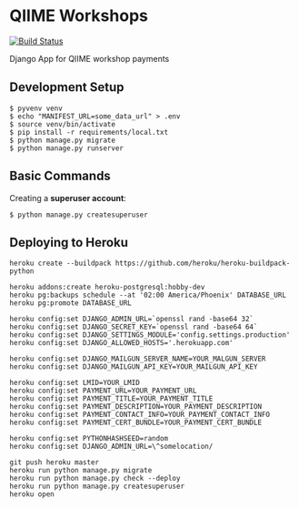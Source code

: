 # QIIME Workshops

[![Build Status](https://travis-ci.org/jakereps/qiime-workshops.svg?branch=master)](https://travis-ci.org/jakereps/qiime-workshops)

Django App for QIIME workshop payments

## Development Setup

    $ pyvenv venv
    $ echo "MANIFEST_URL=some_data_url" > .env
    $ source venv/bin/activate
    $ pip install -r requirements/local.txt
    $ python manage.py migrate
    $ python manage.py runserver

## Basic Commands

Creating a **superuser account**:

    $ python manage.py createsuperuser

## Deploying to Heroku

    heroku create --buildpack https://github.com/heroku/heroku-buildpack-python

    heroku addons:create heroku-postgresql:hobby-dev
    heroku pg:backups schedule --at '02:00 America/Phoenix' DATABASE_URL
    heroku pg:promote DATABASE_URL

    heroku config:set DJANGO_ADMIN_URL=`openssl rand -base64 32`
    heroku config:set DJANGO_SECRET_KEY=`openssl rand -base64 64`
    heroku config:set DJANGO_SETTINGS_MODULE='config.settings.production'
    heroku config:set DJANGO_ALLOWED_HOSTS='.herokuapp.com'

    heroku config:set DJANGO_MAILGUN_SERVER_NAME=YOUR_MALGUN_SERVER
    heroku config:set DJANGO_MAILGUN_API_KEY=YOUR_MAILGUN_API_KEY

    heroku config:set LMID=YOUR_LMID
    heroku config:set PAYMENT_URL=YOUR_PAYMENT_URL
    heroku config:set PAYMENT_TITLE=YOUR_PAYMENT_TITLE
    heroku config:set PAYMENT_DESCRIPTION=YOUR_PAYMENT_DESCRIPTION
    heroku config:set PAYMENT_CONTACT_INFO=YOUR_PAYMENT_CONTACT_INFO
    heroku config:set PAYMENT_CERT_BUNDLE=YOUR_PAYMENT_CERT_BUNDLE

    heroku config:set PYTHONHASHSEED=random
    heroku config:set DJANGO_ADMIN_URL=\^somelocation/

    git push heroku master
    heroku run python manage.py migrate
    heroku run python manage.py check --deploy
    heroku run python manage.py createsuperuser
    heroku open
